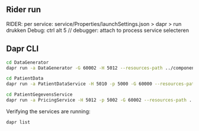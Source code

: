 ## Rider run

RIDER: per service:
service/Properties/launchSettings.json > dapr > run drukken
Debug: ctrl alt 5 // debugger: attach to process
service selecteren

## Dapr CLI

```bash
cd DataGenerator
dapr run -a DataGenerator -G 60002 -H 5012 --resources-path ../components/ dotnet run
```

```bash
cd PatientData
dapr run -a PatientDataService -H 5010 -p 5000 -G 60000 --resources-path ../components/ dotnet run

```

```bash
cd PatientGegevensService
dapr run -a PricingService -H 5012 -p 5002 -G 60002 --resources-path ../components/ dotnet run
```

Verifying the services are running:

```bash
dapr list
```